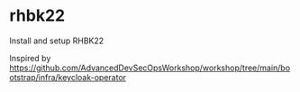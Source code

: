 # rhbk22
Install and setup RHBK22

Inspired by https://github.com/AdvancedDevSecOpsWorkshop/workshop/tree/main/bootstrap/infra/keycloak-operator
